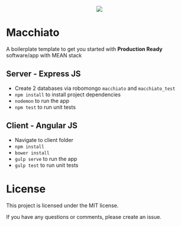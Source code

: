 <p align="center">
<img src="https://raw.githubusercontent.com/msintaha/macchiato/master/assets/img/macchiato-text.png">
</p>

# Macchiato
A boilerplate template to get you started with **Production Ready** software/app with MEAN stack

## Server - Express JS
-  Create 2 databases via robomongo `macchiato` and `macchiato_test`
- `npm install` to install project dependencies
- `nodemon` to run the app
- `npm test` to run unit tests

## Client - Angular JS
- Navigate to client folder
- `npm install`
- `bower install`
- `gulp serve` to run the app
- `gulp test` to run unit tests

# License
This project is licensed under the MIT license.

If you have any questions or comments, please create an issue.
